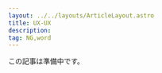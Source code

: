 ```yaml
---
layout: ../../layouts/ArticleLayout.astro
title: UX-UX
description:
tag: NG,word
---
```


この記事は準備中です。
